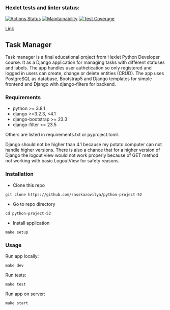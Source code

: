 ### Hexlet tests and linter status:
[![Actions Status](https://github.com/rasskazovilya/python-project-52/actions/workflows/hexlet-check.yml/badge.svg)](https://github.com/rasskazovilya/python-project-52/actions)
[![Maintainability](https://api.codeclimate.com/v1/badges/61b8cb48e1e16fa01194/maintainability)](https://codeclimate.com/github/rasskazovilya/python-project-52/maintainability)
[![Test Coverage](https://api.codeclimate.com/v1/badges/61b8cb48e1e16fa01194/test_coverage)](https://codeclimate.com/github/rasskazovilya/python-project-52/test_coverage)


[Link](https://hexlet-task-manager-qtt4.onrender.com)

## Task Manager
Task manager is a final educational project from Hexlet Python Developer course. It as a Django application for managing tasks with different statuses and labels. The app handles user authetication so only registered and logged in users can create, change or delete entities (CRUD). The app uses PostgreSQL as database, Bootstrap5 and Django templates for simple frontend and Django with django-filters for backend.

### Requirements
- python >= 3.8.1
- django >=3.2.3, <4.1
- django-bootstrap >= 23.3
- django-filter >= 23.5

Others are listed in requirements.txt or pyproject.toml.  

Django should not be higher than 4.1 because my potato computer can not handle higher versions. There is also a chance that for a higher version of Django the logout view would not work properly because of GET method not working with basic LogoutView for safety reasons.

### Installation
- Clone this repo  
```
git clone https://github.com/rasskazovilya/python-project-52
```
- Go to repo directory  
```
cd python-project-52
```
- Install application  
```
make setup
```

### Usage
Run app locally:
```
make dev
```

Run tests:
```
make test
```

Run app on server:
```
make start
```